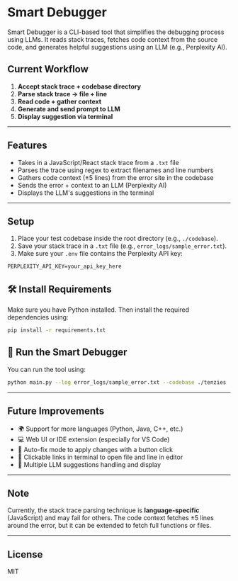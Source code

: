 
# Smart Debugger

Smart Debugger is a CLI-based tool that simplifies the debugging process using LLMs. It reads stack traces, fetches code context from the source code, and generates helpful suggestions using an LLM (e.g., Perplexity AI).

## Current Workflow

1. **Accept stack trace + codebase directory**
2. **Parse stack trace → file + line**
3. **Read code + gather context**
4. **Generate and send prompt to LLM**
5. **Display suggestion via terminal**

---

## Features

- Takes in a JavaScript/React stack trace from a `.txt` file
- Parses the trace using regex to extract filenames and line numbers
- Gathers code context (±5 lines) from the error site in the codebase
- Sends the error + context to an LLM (Perplexity AI)
- Displays the LLM's suggestions in the terminal

---

## Setup

1. Place your test codebase inside the root directory (e.g., `./codebase`).
2. Save your stack trace in a `.txt` file (e.g., `error_logs/sample_error.txt`).
3. Make sure your `.env` file contains the Perplexity API key:

```
PERPLEXITY_API_KEY=your_api_key_here
```
## 🛠️ Install Requirements

Make sure you have Python installed. Then install the required dependencies using:

```bash
pip install -r requirements.txt
```
## 🚀 Run the Smart Debugger

You can run the tool using:

```bash
python main.py --log error_logs/sample_error.txt --codebase ./tenzies
```
---

## Future Improvements

- 🌍 Support for more languages (Python, Java, C++, etc.)
- 💻 Web UI or IDE extension (especially for VS Code)
- 🔧 Auto-fix mode to apply changes with a button click
- 🔗 Clickable links in terminal to open file and line in editor
- 🤖 Multiple LLM suggestions handling and display

---

## Note

Currently, the stack trace parsing technique is **language-specific** (JavaScript) and may fail for others. The code context fetches ±5 lines around the error, but it can be extended to fetch full functions or files.

---

## License

MIT
